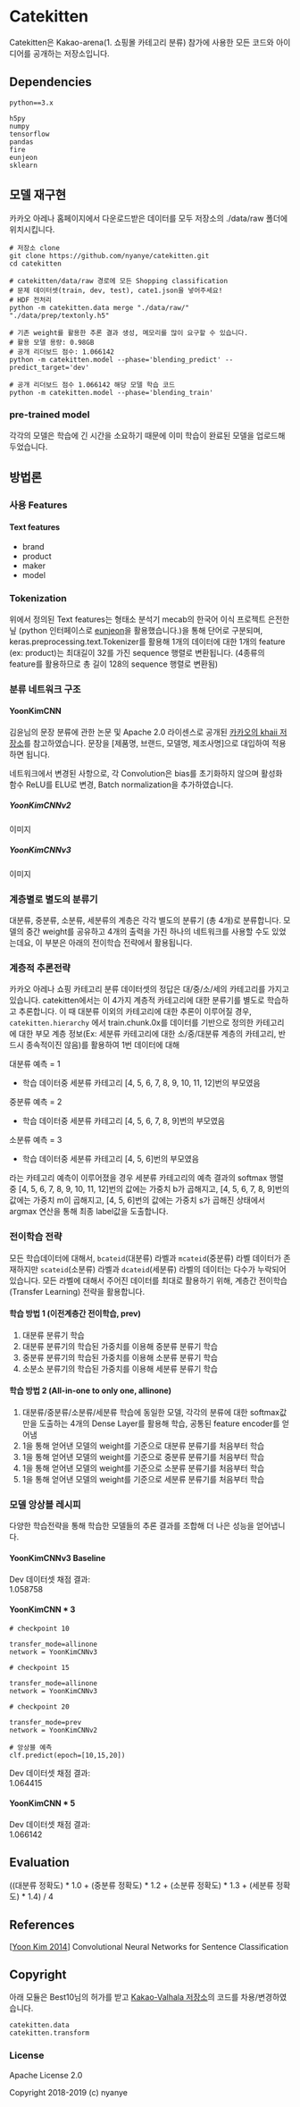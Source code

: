 # Catekitten

Catekitten은 Kakao-arena(1. 쇼핑몰 카테고리 분류) 참가에 사용한 모든 코드와 아이디어를 공개하는 저장소입니다.

## Dependencies

```
python==3.x

h5py
numpy
tensorflow
pandas
fire
eunjeon
sklearn
```

## 모델 재구현

카카오 아레나 홈페이지에서 다운로드받은 데이터를 모두 저장소의 ./data/raw 폴더에 위치시킵니다.

```
# 저장소 clone
git clone https://github.com/nyanye/catekitten.git
cd catekitten

# catekitten/data/raw 경로에 모든 Shopping classification 
# 문제 데이터셋(train, dev, test), cate1.json을 넣어주세요!
# HDF 전처리
python -m catekitten.data merge "./data/raw/" "./data/prep/textonly.h5" 

# 기존 weight를 활용한 추론 결과 생성, 메모리를 많이 요구할 수 있습니다.
# 활용 모델 용량: 0.98GB
# 공개 리더보드 점수: 1.066142 
python -m catekitten.model --phase='blending_predict' --predict_target='dev'

# 공개 리더보드 점수 1.066142 해당 모델 학습 코드
python -m catekitten.model --phase='blending_train'
```

### pre-trained model

각각의 모델은 학습에 긴 시간을 소요하기 때문에 이미 학습이 완료된 모델을 업로드해두었습니다.

## 방법론

### 사용 Features

#### Text features

* brand  
* product  
* maker  
* model  

### Tokenization

위에서 정의된 Text features는 형태소 분석기 mecab의 한국어 이식 프로젝트 은전한닢 (python 인터페이스로 [eunjeon](https://github.com/koshort/pyeunjeon)을 활용했습니다.)을 통해 단어로 구분되며, keras.preprocessing.text.Tokenizer를 활용해 1개의 데이터에 대한 1개의 feature (ex: product)는 최대길이 32를 가진 sequence 행렬로 변환됩니다. (4종류의 feature를 활용하므로 총 길이 128의 sequence 행렬로 변환됨)

### 분류 네트워크 구조

#### YoonKimCNN

김윤님의 문장 분류에 관한 논문 및 Apache 2.0 라이센스로 공개된 [카카오의 khaii 저장소](https://github.com/kakao/khaiii/blob/master/doc/cnn_model.md)를 참고하였습니다. 문장을 [제품명, 브랜드, 모델명, 제조사명]으로 대입하여 적용하면 됩니다.

네트워크에서 변경된 사항으로, 각 Convolution은 bias를 초기화하지 않으며 활성화 함수 ReLU를 ELU로 변경, Batch normalization을 추가하였습니다.

##### YoonKimCNNv2

이미지

##### YoonKimCNNv3

이미지

### 계층별로 별도의 분류기

대분류, 중분류, 소분류, 세분류의 계층은 각각 별도의 분류기 (총 4개)로 분류합니다. 모델의 중간 weight를 공유하고 4개의 출력을 가진 하나의 네트워크를 사용할 수도 있었는데요, 이 부분은 아래의 전이학습 전략에서 활용됩니다.

### 계층적 추론전략

카카오 아레나 쇼핑 카테고리 분류 데이터셋의 정답은 대/중/소/세의 카테고리를 가지고 있습니다. catekitten에서는 이 4가지 계층적 카테고리에 대한 분류기를 별도로 학습하고 추론합니다. 이 때 대분류 이외의 카테고리에 대한 추론이 이루어질 경우, `catekitten.hierarchy` 에서 train.chunk.0x를 데이터를 기반으로 정의한 카테고리에 대한 부모 계층 정보(Ex: 세분류 카테고리에 대한 소/중/대분류 계층의 카테고리, 반드시 종속적이진 않음)를 활용하여 1번 데이터에 대해

대분류 예측 = 1  
* 학습 데이터중 세분류 카테고리 [4, 5, 6, 7, 8, 9, 10, 11, 12]번의 부모였음

중분류 예측 = 2  
* 학습 데이터중 세분류 카테고리 [4, 5, 6, 7, 8, 9]번의 부모였음

소분류 예측 = 3  
* 학습 데이터중 세분류 카테고리 [4, 5, 6]번의 부모였음

라는 카테고리 예측이 이루어졌을 경우 세분류 카테고리의 예측 결과의 softmax 행렬 중 [4, 5, 6, 7, 8, 9, 10, 11, 12]번의 값에는 가중치 b가 곱해지고, [4, 5, 6, 7, 8, 9]번의 값에는 가중치 m이 곱해지고, [4, 5, 6]번의 값에는 가중치 s가 곱해진 상태에서 argmax 연산을 통해 최종 label값을 도출합니다. 

### 전이학습 전략

모든 학습데이터에 대해서, `bcateid`(대분류) 라벨과 `mcateid`(중분류) 라벨 데이터가 존재하지만 `scateid`(소분류) 라벨과 `dcateid`(세분류) 라벨의 데이터는 다수가 누락되어 있습니다. 모든 라벨에 대해서 주어진 데이터를 최대로 활용하기 위해, 계층간 전이학습(Transfer Learning) 전략을 활용합니다.

#### 학습 방법 1 (이전계층간 전이학습, prev)

1. 대분류 분류기 학습  
2. 대분류 분류기의 학습된 가중치를 이용해 중분류 분류기 학습  
3. 중분류 분류기의 학습된 가중치를 이용해 소분류 분류기 학습  
3. 소분소 분류기의 학습된 가중치를 이용해 세분류 분류기 학습

#### 학습 방법 2 (All-in-one to only one, allinone)

1. 대분류/중분류/소분류/세분류 학습에 동일한 모델, 각각의 분류에 대한 softmax값만을 도출하는 4개의 Dense Layer를 활용해 학습, 공통된 feature encoder를 얻어냄  
2. 1을 통해 얻어낸 모델의 weight를 기준으로 대분류 분류기를 처음부터 학습  
3. 1을 통해 얻어낸 모델의 weight를 기준으로 중분류 분류기를 처음부터 학습  
4. 1을 통해 얻어낸 모델의 weight를 기준으로 소분류 분류기를 처음부터 학습  
5. 1을 통해 얻어낸 모델의 weight를 기준으로 세분류 분류기를 처음부터 학습  

### 모델 앙상블 레시피

다양한 학습전략을 통해 학습한 모델들의 추론 결과를 조합해 더 나은 성능을 얻어냅니다.

#### YoonKimCNNv3 Baseline

Dev 데이터셋 채점 결과:  
1.058758

#### YoonKimCNN * 3

```
# checkpoint 10

transfer_mode=allinone  
network = YoonKimCNNv3  

# checkpoint 15

transfer_mode=allinone  
network = YoonKimCNNv3  

# checkpoint 20

transfer_mode=prev  
network = YoonKimCNNv2   

# 앙상블 예측
clf.predict(epoch=[10,15,20])
```

Dev 데이터셋 채점 결과:  
1.064415

#### YoonKimCNN * 5

Dev 데이터셋 채점 결과:  
1.066142 

## Evaluation

((대분류 정확도) * 1.0 + (중분류 정확도) * 1.2 + (소분류 정확도) * 1.3 + (세분류 정확도) * 1.4) / 4

## References

[[Yoon Kim 2014](http://www.aclweb.org/anthology/D14-1181)] Convolutional Neural Networks for Sentence Classification

## Copyright

아래 모듈은 Best10님의 허가를 받고 [Kakao-Valhala 저장소](https://github.com/Demiguises/Kakao-Valhalla)의 코드를 차용/변경하였습니다.

```
catekitten.data  
catekitten.transform  
```

### License

Apache License 2.0

Copyright 2018-2019 (c) nyanye